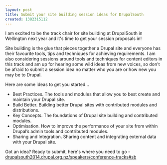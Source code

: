 ```yaml
---
layout: post
title: Submit your site building session ideas for DrupalSouth
created: 1382315112
---
```



I am excited to be the track chair for site building at DrupalSouth in Wellington next year and it&#39;s time to get your session proposals in!

Site building is the glue that pieces together a Drupal site and everyone has their favourite tools, tips and techniques for achieving requirements. I am also considering sessions around tools and techniques for content editors in this track and am up for hearing some wild ideas from new voices, so don&#39;t be afraid to submit a session idea no matter who you are or how new you may be to Drupal.

Here are some ideas to get you started&hellip;<ul><li>Best Practices. The tools and modules that allow you to best create and maintain your Drupal site.</li><li>Build Better. Building better Drupal sites with contributed modules and distributions.</li><li>Key Concepts. The foundations of Drupal site building and contributed modules.</li><li>Optimisation. How to improve the performance of your site from within Drupal&rsquo;s admin tools and contributed modules.</li><li>Sharing and Integration. Sharing content and integrating external data with your Drupal site.</li></ul>

Got an idea? Ready to submit, here&#39;s where you need to go - <a href="https://drupalsouth2014.drupal.org.nz/speakers/conference-tracks#sb" target="_blank">drupalsouth2014.drupal.org.nz/speakers/conference-tracks#sb</a>
